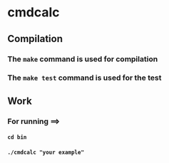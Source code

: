 # cmdcalc #
## Compilation ##
### The `make` command is used for compilation ###
### The `make test` command is used for the test ###
## Work ##
### For running ==> ###
#### `cd bin` ####
#### `./cmdcalc "your example"` ####
